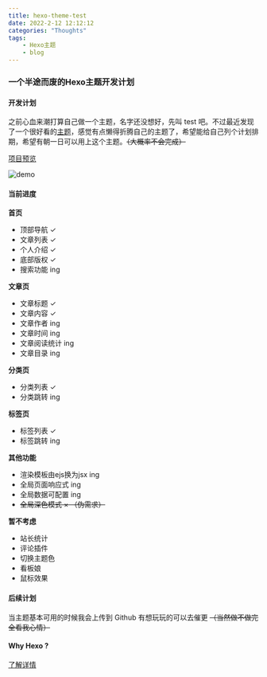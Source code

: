 ```yaml
---
title: hexo-theme-test
date: 2022-2-12 12:12:12
categories: "Thoughts"
tags:
	- Hexo主题
	- blog
---
```

### 一个半途而废的Hexo主题开发计划

<!--more-->

#### **开发计划**

之前心血来潮打算自己做一个主题，名字还没想好，先叫 test 吧。不过最近发现了一个很好看的[主题](https://github.com/ppoffice/hexo-theme-icarus)，感觉有点懒得折腾自己的主题了，希望能给自己列个计划排期，希望有朝一日可以用上这个主题。~~（大概率不会完成）~~

[项目预览](https://zhanglingkun.gitee.io/blog/)

![demo](https://cdn.jsdelivr.net/gh/ZzzhangLK/Image-Hosting-Service/img/hexo-theme-test.png)

#### **当前进度**

**首页**

* 顶部导航 ✓
* 文章列表 ✓
* 个人介绍 ✓
* 底部版权 ✓
* 搜索功能 ing

**文章页**

* 文章标题 ✓
* 文章内容 ✓
* 文章作者 ing
* 文章时间 ing
* 文章阅读统计 ing
* 文章目录 ing

**分类页**

* 分类列表 ✓
* 分类跳转 ing

**标签页**

* 标签列表 ✓
* 标签跳转 ing

**其他功能**

* 渲染模板由ejs换为jsx ing
* 全局页面响应式 ing
* 全局数据可配置 ing
* ~~全局深色模式 × （伪需求）~~

**暂不考虑**

* 站长统计
* 评论插件
* 切换主题色
* 看板娘
* 鼠标效果

#### **后续计划**

当主题基本可用的时候我会上传到 Github
有想玩玩的可以去催更 ~~（当然做不做完全看我心情）~~

#### **Why Hexo ?**

[了解详情](https://www.zhihu.com/question/64683646 "点我看片")
